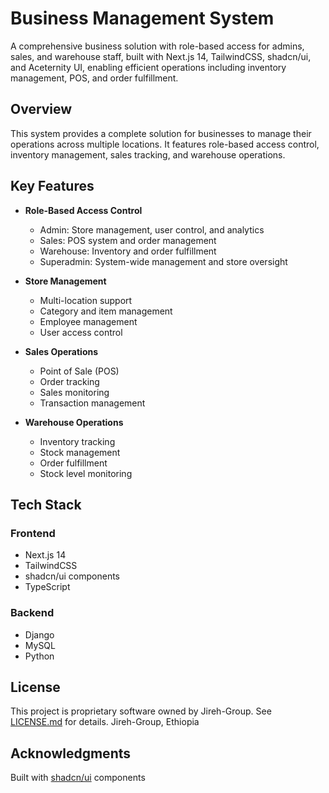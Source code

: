 # Business Management System
A comprehensive business solution with role-based access for admins, sales, and warehouse staff, built with Next.js 14, TailwindCSS, shadcn/ui, and Aceternity UI, enabling efficient operations including inventory management, POS, and order fulfillment.

## Overview
This system provides a complete solution for businesses to manage their operations across multiple locations. It features role-based access control, inventory management, sales tracking, and warehouse operations.

## Key Features
- **Role-Based Access Control**
  - Admin: Store management, user control, and analytics
  - Sales: POS system and order management
  - Warehouse: Inventory and order fulfillment
  - Superadmin: System-wide management and store oversight

- **Store Management**
  - Multi-location support
  - Category and item management
  - Employee management
  - User access control

- **Sales Operations**
  - Point of Sale (POS)
  - Order tracking
  - Sales monitoring
  - Transaction management

- **Warehouse Operations**
  - Inventory tracking
  - Stock management
  - Order fulfillment
  - Stock level monitoring

## Tech Stack
### Frontend
- Next.js 14
- TailwindCSS
- shadcn/ui components
- TypeScript

### Backend
- Django
- MySQL
- Python

## License
This project is proprietary software owned by Jireh-Group. See [LICENSE.md](LICENSE.md) for details.
Jireh-Group, Ethiopia

## Acknowledgments
Built with [shadcn/ui](https://ui.shadcn.com/) components
